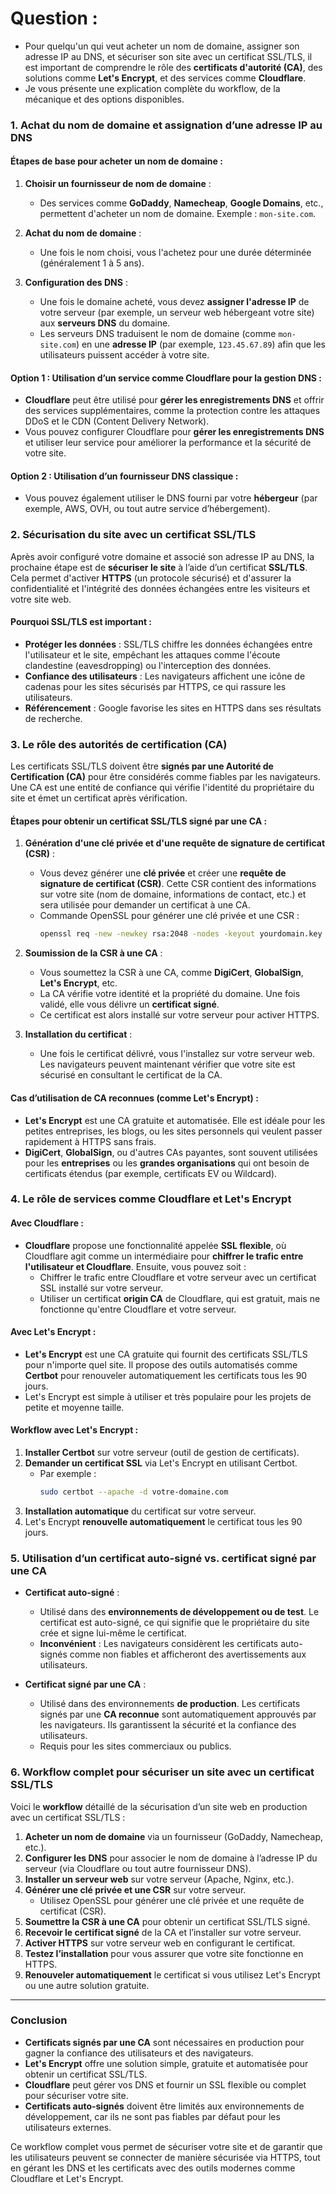 # Question : 

- Pour quelqu'un qui veut acheter un nom de domaine, assigner son adresse IP au DNS, et sécuriser son site avec un certificat SSL/TLS, il est important de comprendre le rôle des **certificats d'autorité (CA)**, des solutions comme **Let's Encrypt**, et des services comme **Cloudflare**.
- Je vous présente une explication complète du workflow, de la mécanique et des options disponibles.

### 1. **Achat du nom de domaine et assignation d’une adresse IP au DNS**

#### **Étapes de base pour acheter un nom de domaine :**
1. **Choisir un fournisseur de nom de domaine** : 
   - Des services comme **GoDaddy**, **Namecheap**, **Google Domains**, etc., permettent d'acheter un nom de domaine. Exemple : `mon-site.com`.
   
2. **Achat du nom de domaine** :
   - Une fois le nom choisi, vous l'achetez pour une durée déterminée (généralement 1 à 5 ans).

3. **Configuration des DNS** :
   - Une fois le domaine acheté, vous devez **assigner l'adresse IP** de votre serveur (par exemple, un serveur web hébergeant votre site) aux **serveurs DNS** du domaine.
   - Les serveurs DNS traduisent le nom de domaine (comme `mon-site.com`) en une **adresse IP** (par exemple, `123.45.67.89`) afin que les utilisateurs puissent accéder à votre site.

#### **Option 1 : Utilisation d’un service comme Cloudflare pour la gestion DNS** :
- **Cloudflare** peut être utilisé pour **gérer les enregistrements DNS** et offrir des services supplémentaires, comme la protection contre les attaques DDoS et le CDN (Content Delivery Network).
- Vous pouvez configurer Cloudflare pour **gérer les enregistrements DNS** et utiliser leur service pour améliorer la performance et la sécurité de votre site. 

#### **Option 2 : Utilisation d’un fournisseur DNS classique** :
- Vous pouvez également utiliser le DNS fourni par votre **hébergeur** (par exemple, AWS, OVH, ou tout autre service d’hébergement).

### 2. **Sécurisation du site avec un certificat SSL/TLS**

Après avoir configuré votre domaine et associé son adresse IP au DNS, la prochaine étape est de **sécuriser le site** à l’aide d’un certificat **SSL/TLS**. Cela permet d'activer **HTTPS** (un protocole sécurisé) et d'assurer la confidentialité et l'intégrité des données échangées entre les visiteurs et votre site web.

#### **Pourquoi SSL/TLS est important** :
- **Protéger les données** : SSL/TLS chiffre les données échangées entre l'utilisateur et le site, empêchant les attaques comme l'écoute clandestine (eavesdropping) ou l'interception des données.
- **Confiance des utilisateurs** : Les navigateurs affichent une icône de cadenas pour les sites sécurisés par HTTPS, ce qui rassure les utilisateurs.
- **Référencement** : Google favorise les sites en HTTPS dans ses résultats de recherche.

### 3. **Le rôle des autorités de certification (CA)**

Les certificats SSL/TLS doivent être **signés par une Autorité de Certification (CA)** pour être considérés comme fiables par les navigateurs. Une CA est une entité de confiance qui vérifie l'identité du propriétaire du site et émet un certificat après vérification.

#### **Étapes pour obtenir un certificat SSL/TLS signé par une CA** :

1. **Génération d'une clé privée et d'une requête de signature de certificat (CSR)** :
   - Vous devez générer une **clé privée** et créer une **requête de signature de certificat (CSR)**. Cette CSR contient des informations sur votre site (nom de domaine, informations de contact, etc.) et sera utilisée pour demander un certificat à une CA.
   - Commande OpenSSL pour générer une clé privée et une CSR :
     ```bash
     openssl req -new -newkey rsa:2048 -nodes -keyout yourdomain.key -out yourdomain.csr
     ```

2. **Soumission de la CSR à une CA** :
   - Vous soumettez la CSR à une CA, comme **DigiCert**, **GlobalSign**, **Let's Encrypt**, etc.
   - La CA vérifie votre identité et la propriété du domaine. Une fois validé, elle vous délivre un **certificat signé**.
   - Ce certificat est alors installé sur votre serveur pour activer HTTPS.

3. **Installation du certificat** :
   - Une fois le certificat délivré, vous l'installez sur votre serveur web. Les navigateurs peuvent maintenant vérifier que votre site est sécurisé en consultant le certificat de la CA.

#### **Cas d’utilisation de CA reconnues (comme Let's Encrypt)** :
- **Let's Encrypt** est une CA gratuite et automatisée. Elle est idéale pour les petites entreprises, les blogs, ou les sites personnels qui veulent passer rapidement à HTTPS sans frais.
- **DigiCert**, **GlobalSign**, ou d'autres CAs payantes, sont souvent utilisées pour les **entreprises** ou les **grandes organisations** qui ont besoin de certificats étendus (par exemple, certificats EV ou Wildcard).

### 4. **Le rôle de services comme Cloudflare et Let's Encrypt**

#### **Avec Cloudflare** :
- **Cloudflare** propose une fonctionnalité appelée **SSL flexible**, où Cloudflare agit comme un intermédiaire pour **chiffrer le trafic entre l'utilisateur et Cloudflare**. Ensuite, vous pouvez soit :
  - Chiffrer le trafic entre Cloudflare et votre serveur avec un certificat SSL installé sur votre serveur.
  - Utiliser un certificat **origin CA** de Cloudflare, qui est gratuit, mais ne fonctionne qu'entre Cloudflare et votre serveur.

#### **Avec Let's Encrypt** :
- **Let's Encrypt** est une CA gratuite qui fournit des certificats SSL/TLS pour n'importe quel site. Il propose des outils automatisés comme **Certbot** pour renouveler automatiquement les certificats tous les 90 jours.
- Let's Encrypt est simple à utiliser et très populaire pour les projets de petite et moyenne taille.

#### **Workflow avec Let's Encrypt :**
1. **Installer Certbot** sur votre serveur (outil de gestion de certificats).
2. **Demander un certificat SSL** via Let's Encrypt en utilisant Certbot.
   - Par exemple :
     ```bash
     sudo certbot --apache -d votre-domaine.com
     ```
3. **Installation automatique** du certificat sur votre serveur.
4. Let's Encrypt **renouvelle automatiquement** le certificat tous les 90 jours.

### 5. **Utilisation d’un certificat auto-signé vs. certificat signé par une CA**

- **Certificat auto-signé** :
  - Utilisé dans des **environnements de développement ou de test**. Le certificat est auto-signé, ce qui signifie que le propriétaire du site crée et signe lui-même le certificat.
  - **Inconvénient** : Les navigateurs considèrent les certificats auto-signés comme non fiables et afficheront des avertissements aux utilisateurs.

- **Certificat signé par une CA** :
  - Utilisé dans des environnements **de production**. Les certificats signés par une **CA reconnue** sont automatiquement approuvés par les navigateurs. Ils garantissent la sécurité et la confiance des utilisateurs.
  - Requis pour les sites commerciaux ou publics.

### 6. **Workflow complet pour sécuriser un site avec un certificat SSL/TLS**

Voici le **workflow** détaillé de la sécurisation d’un site web en production avec un certificat SSL/TLS :

1. **Acheter un nom de domaine** via un fournisseur (GoDaddy, Namecheap, etc.).
2. **Configurer les DNS** pour associer le nom de domaine à l’adresse IP du serveur (via Cloudflare ou tout autre fournisseur DNS).
3. **Installer un serveur web** sur votre serveur (Apache, Nginx, etc.).
4. **Générer une clé privée et une CSR** sur votre serveur.
   - Utilisez OpenSSL pour générer une clé privée et une requête de certificat (CSR).
5. **Soumettre la CSR à une CA** pour obtenir un certificat SSL/TLS signé.
6. **Recevoir le certificat signé** de la CA et l’installer sur votre serveur.
7. **Activer HTTPS** sur votre serveur web en configurant le certificat.
8. **Testez l’installation** pour vous assurer que votre site fonctionne en HTTPS.
9. **Renouveler automatiquement** le certificat si vous utilisez Let's Encrypt ou une autre solution gratuite.

---

### Conclusion

- **Certificats signés par une CA** sont nécessaires en production pour gagner la confiance des utilisateurs et des navigateurs.
- **Let's Encrypt** offre une solution simple, gratuite et automatisée pour obtenir un certificat SSL/TLS.
- **Cloudflare** peut gérer vos DNS et fournir un SSL flexible ou complet pour sécuriser votre site.
- **Certificats auto-signés** doivent être limités aux environnements de développement, car ils ne sont pas fiables par défaut pour les utilisateurs externes.

Ce workflow complet vous permet de sécuriser votre site et de garantir que les utilisateurs peuvent se connecter de manière sécurisée via HTTPS, tout en gérant les DNS et les certificats avec des outils modernes comme Cloudflare et Let's Encrypt.
